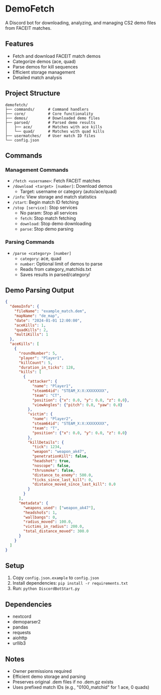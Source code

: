 # DemoFetch

A Discord bot for downloading, analyzing, and managing CS2 demo files from FACEIT matches.

## Features

- Fetch and download FACEIT match demos
- Categorize demos (ace, quad)
- Parse demos for kill sequences
- Efficient storage management
- Detailed match analysis

## Project Structure

```
demofetch/
├── commands/      # Command handlers
├── core/          # Core functionality
├── demos/         # Downloaded demo files
├── parsed/        # Parsed demo results
│   ├── ace/       # Matches with ace kills
│   └── quad/      # Matches with quad kills
├── usermatches/   # User match ID files
└── config.json
```

## Commands

### Management Commands
- `/fetch <username>`: Fetch FACEIT matches
- `/download <target> [number]`: Download demos
  - Target: username or category (auto/ace/quad)
- `/info`: View storage and match statistics
- `/start`: Begin match ID fetching
- `/stop [service]`: Stop services
  - No param: Stop all services
  - `fetch`: Stop match fetching
  - `download`: Stop demo downloading
  - `parse`: Stop demo parsing

### Parsing Commands
- `/parse <category> [number]`
  - `category`: ace, quad
  - `number`: Optional limit of demos to parse
  - Reads from category_matchids.txt
  - Saves results in parsed/category/

## Demo Parsing Output

```json
{
  "demoInfo": {
    "fileName": "example_match.dem",
    "mapName": "de_map",
    "date": "2024-01-01 12:00:00",
    "aceKills": 1,
    "quadKills": 2,
    "multiKills": 1
  },
  "aceKills": [
    {
      "roundNumber": 5,
      "player": "Player1",
      "killCount": 5,
      "duration_in_ticks": 128,
      "kills": [
        {
          "attacker": {
            "name": "Player1",
            "steam64id": "STEAM_X:X:XXXXXXXX",
            "team": "CT",
            "position": {"x": 0.0, "y": 0.0, "z": 0.0},
            "viewAngles": {"pitch": 0.0, "yaw": 0.0}
          },
          "victim": {
            "name": "Player2",
            "steam64id": "STEAM_X:X:XXXXXXXX",
            "team": "T",
            "position": {"x": 0.0, "y": 0.0, "z": 0.0}
          },
          "killDetails": {
            "tick": 1234,
            "weapon": "weapon_ak47",
            "penetrationKill": false,
            "headshot": true,
            "noscope": false,
            "thrusmoke": false,
            "distance_to_enemy": 500.0,
            "ticks_since_last_kill": 0,
            "distance_moved_since_last_kill": 0.0
          }
        }
      ],
      "metadata": {
        "weapons_used": ["weapon_ak47"],
        "headshots": 1,
        "wallbangs": 0,
        "radius_moved": 100.0,
        "victims_in_radius": 200.0,
        "total_distance_moved": 300.0
      }
    }
  ]
}
```

## Setup

1. Copy `config.json.example` to `config.json`
2. Install dependencies: `pip install -r requirements.txt`
3. Run: `python DiscordBotStart.py`

## Dependencies

- nextcord
- demoparser2
- pandas
- requests
- aiohttp
- urllib3

## Notes

- Owner permissions required
- Efficient demo storage and parsing
- Preserves original .dem files if no .dem.gz exists
- Uses prefixed match IDs (e.g., "0100_matchid" for 1 ace, 0 quads)
